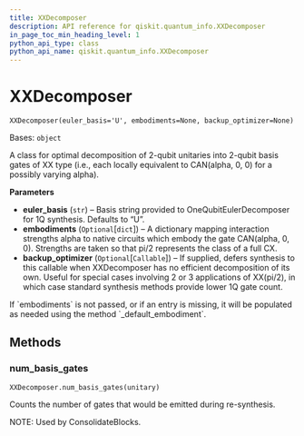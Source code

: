 ```yaml
---
title: XXDecomposer
description: API reference for qiskit.quantum_info.XXDecomposer
in_page_toc_min_heading_level: 1
python_api_type: class
python_api_name: qiskit.quantum_info.XXDecomposer
---
```


# XXDecomposer

<span id="qiskit.quantum_info.XXDecomposer" />

`XXDecomposer(euler_basis='U', embodiments=None, backup_optimizer=None)`

Bases: `object`

A class for optimal decomposition of 2-qubit unitaries into 2-qubit basis gates of XX type (i.e., each locally equivalent to CAN(alpha, 0, 0) for a possibly varying alpha).

**Parameters**

*   **euler\_basis** (`str`) – Basis string provided to OneQubitEulerDecomposer for 1Q synthesis. Defaults to “U”.
*   **embodiments** (`Optional`\[`dict`]) – A dictionary mapping interaction strengths alpha to native circuits which embody the gate CAN(alpha, 0, 0). Strengths are taken so that pi/2 represents the class of a full CX.
*   **backup\_optimizer** (`Optional`\[`Callable`]) – If supplied, defers synthesis to this callable when XXDecomposer has no efficient decomposition of its own. Useful for special cases involving 2 or 3 applications of XX(pi/2), in which case standard synthesis methods provide lower 1Q gate count.

<Admonition title="Note" type="note">
  If `embodiments` is not passed, or if an entry is missing, it will be populated as needed using the method `_default_embodiment`.
</Admonition>

## Methods

### num\_basis\_gates

<span id="qiskit.quantum_info.XXDecomposer.num_basis_gates" />

`XXDecomposer.num_basis_gates(unitary)`

Counts the number of gates that would be emitted during re-synthesis.

NOTE: Used by ConsolidateBlocks.

